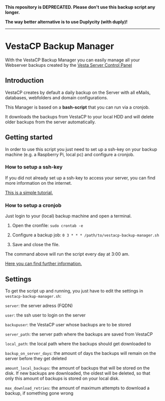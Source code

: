__This repository is DEPRECATED. Please don't use this backup script any longer.__

__The way better alternative is to use Duplycity (with duply)!__

----------------

# VestaCP Backup Manager


With the VestaCP Backup Manager you can easily manage all your Webserver backups created by the <a href="http://vestacp.com" target="_blank">Vesta Server Control Panel</a>



## Introduction
VestaCP creates by default a daily backup on the Server with all eMails, databases, webfolders and domain configurations.

This Manager is based on a __bash-script__ that you can run via a cronjob.

It downloads the backups from VestaCP to your local HDD and will delete older backups from the server automatically.

## Getting started
In order to use this script you just need to set up a ssh-key on your backup machine (e.g. a Raspberry Pi, local pc) and configure a cronjob.

### How to setup a ssh-key
If you did not already set up a ssh-key to access your server, you can find more information on the internet.

<a href="https://www.digitalocean.com/community/tutorials/how-to-set-up-ssh-keys--2" target="_blank">This is a simple tutorial.</a>


### How to setup a cronjob
Just login to your (local) backup machine and open a terminal.

1. Open the cronfile:
`sudo crontab -e`

2. Configure a backup job: `0 3 * * * /path/to/vestacp-backup-manager.sh`

3. Save and close the file.

The command above will run the script every day at 3:00 am.

<a href="https://help.ubuntu.com/community/CronHowto" target="_blank">Here you can find further information.</a>


## Settings
To get the script up and running, you just have to edit the settings in `vestacp-backup-manager.sh`:

`server`: the server adress (FQDN)

`user`: the ssh user to login on the server

`backupuser`: the VestaCP user whose backups are to be stored

`server_path`: the server path where the backups are saved from VestaCP

`local_path`: the local path where the backups should get downloaded to

`backup_on_server_days`: the amount of days the backups will remain on the server before they get deleted

`amount_local_backups`: the amount of backups that will be stored on the disk. If new backups are downloaded, the oldest will be deleted, so that only this amount of backups is stored on your local disk.

`max_download_retries`: the amount of maximum attempts to download a backup, if something gone wrong
